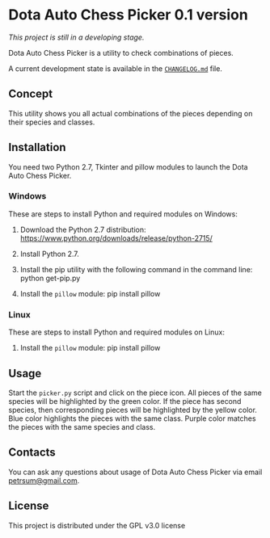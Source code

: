 # Dota Auto Chess Picker 0.1 version

*This project is still in a developing stage.*

Dota Auto Chess Picker is a utility to check combinations of pieces.

A current development state is available in the [`CHANGELOG.md`](CHANGELOG.md) file.

## Concept

This utility shows you all actual combinations of the pieces depending on their species and classes.

## Installation

You need two Python 2.7, Tkinter and pillow modules to launch the Dota Auto Chess Picker.

### Windows

These are steps to install Python and required modules on Windows:

1. Download the Python 2.7 distribution:
https://www.python.org/downloads/release/python-2715/

2. Install Python 2.7.

3. Install the pip utility with the following command in the command line:
python get-pip.py

4. Install the `pillow` module:
pip install pillow

### Linux

These are steps to install Python and required modules on Linux:

1. Install the `pillow` module:
pip install pillow

## Usage

Start the `picker.py` script and click on the piece icon. All pieces of the same species will be highlighted by the green color. If the piece has second species, then corresponding pieces will be highlighted by the yellow color. Blue color highlights the pieces with the same class. Purple color matches the pieces with the same species and class.

## Contacts

You can ask any questions about usage of Dota Auto Chess Picker via email petrsum@gmail.com.

## License

This project is distributed under the GPL v3.0 license
